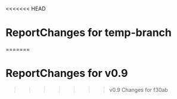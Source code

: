 <<<<<<< HEAD
# ReportChanges for temp-branch
=======
# ReportChanges for v0.9
>>>>>>> v0.9
Changes for f30ab
